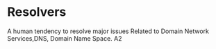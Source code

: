 # Resolvers

A human tendency to resolve major issues Related to Domain Network Services,DNS, Domain Name Space.
A2